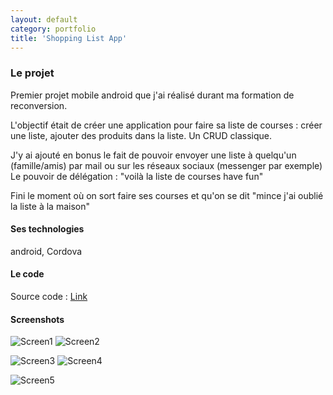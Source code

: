 ```yaml
---
layout: default
category: portfolio
title: 'Shopping List App'
---
```

### Le projet

Premier projet mobile android que j'ai réalisé durant ma formation de reconversion.

L'objectif était de créer une application pour faire sa liste de courses : créer une liste, ajouter des produits dans la liste. Un CRUD classique.

J'y ai ajouté en bonus le fait de pouvoir envoyer une liste à quelqu'un (famille/amis) par mail ou sur les réseaux sociaux (messenger par exemple)
Le pouvoir de délégation : "voilà la liste de courses have fun"

Fini le moment où on sort faire ses courses et qu'on se dit "mince j'ai oublié la liste à la maison"

#### Ses technologies

android, Cordova

#### Le code

Source code : [Link](https://github.com/GeorgiaLR/EasyShop)

#### Screenshots

![Screen1](/assets/img/easyshop/easyshop-screen1.PNG)
![Screen2](/assets/img/easyshop/easyshop-screen2.PNG)

![Screen3](/assets/img/easyshop/easyshop-screen3.PNG)
![Screen4](/assets/img/easyshop/easyshop-screen4.PNG)

![Screen5](/assets/img/easyshop/easyshop-screen5.PNG)